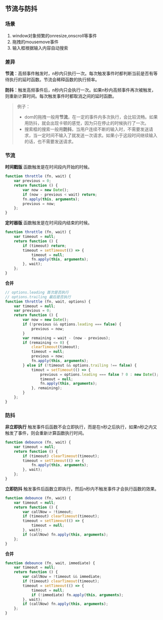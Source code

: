 ## 节流与防抖

### 场景
1. window对象频繁的onresize,onscroll等事件
2. 拖拽的mousemove事件
3. 输入框根据输入内容自动搜索

### 差异
**节流**：高频事件触发时，n秒内只执行一次。每次触发事件时都判断当前是否有等待执行的延时函数。节流会稀释函数的执行频率。  

**防抖**：触发高频事件后，n秒内只会执行一次。如果n秒内高频事件再次被触发，则重新计算时间。每次触发事件时都取消之间的延时函数。

> 例子：
> - dom的拖拽一般用**节流**，在一定的事件内多次执行，会比较流畅。如果用防抖，就会出现卡顿的感觉，因为只在停止的时候执行了一次。
> - 搜索框的搜索一般用**防抖**，当用户连续不断的输入时，不需要发送请求，当一定时间不输入了就发送一次请求。如果小于这段时间继续输入的话，也不需要发送请求。

### 节流
**时间戳版** 函数触发是在时间段内开始的时候。  
```javascript
function throttle (fn, wait) {
    var previous = 0;
    return function () {
        var now = new Date();
        if (now - previous < wait) return;
        fn.apply(this, arguments);
        previous = now;
    };
}
```
**定时器版** 函数触发是在时间段内结束的时候。  
```javascript
function throttle (fn, wait) {
    var timeout = null;
    return function () {
        if (timeout) return;
        timeout = setTimeout(() => {
            timeout = null;
            fn.apply(this, arguments);
        }, wait); 
    };
}
```
**合并**
```javascript
// options.leading 首次是否执行
// options.trailing 最后是否执行
function throttle (fn, wait, options) {
    var timeout = null;
    var previous = 0;
    return function () {
        var now = new Date();
        if (!previous && options.leading === false) {
            previous = now;
        }
        var remaining = wait - (now - previous);
        if (remaining <= 0) {
            clearTimeout(timeout);
            timeout = null;
            previous = now;
            fn.apply(this, arguments);
        } else if (!timeout && options.trailing !== false) {
            timout = setTimeout(() => {
                previous = options.leading === false ? 0 : new Date();
                timeout = null;
                fn.apply(this, arguments);
            }, remaining);
        }
    };
}
```
### 防抖
**非立即执行** 触发事件后函数不会立即执行，而是在n秒之后执行，如果n秒之内又触发了事件，则会重新计算函数执行时间。
```javascript
function debounce (fn, wait) {
    var timeout = null;
    return function () {
        if (timeout) clearTimeout(timeout);
        timeout = setTimeout(() => {
            fn.apply(this, arguments);
        }, wait);
    };
}
```

**立即防抖** 触发事件后函数立即执行，然后n秒内不触发事件才会执行函数的效果。  
```javascript
function debounce (fn, wait) {
    var timeout = null;
    return function () {
        var callNow = !timeout;
        if (timeout) clearTimeout(timeout);
        timeout = setTimeout(() => {
            timeout = null;
        }, wait);
        if (callNow) fn.apply(this, arguments);
    };
}
```
**合并**
```javascript
function debounce (fn, wait, immediate) {
    var timeout = null;
    return function () {
        var callNow = !timeout && immediate;
        if (timeout) clearTimeout(timeout);
        timeout = setTimeout(() => {
            timeout = null;
            if (!immediate) fn.apply(this, arguments);
        }, wait);
        if (callNow) fn.apply(this, arguments);
    };
}
```